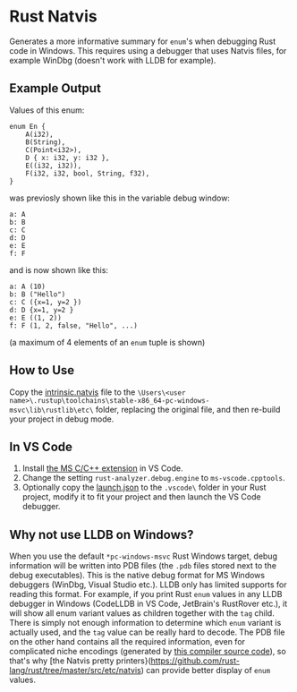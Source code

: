 # Rust Natvis

Generates a more informative summary for `enum`'s when debugging Rust code in Windows. This requires using a debugger that uses Natvis files, for example WinDbg 
(doesn't work with LLDB for example).

## Example Output

Values of this enum:

    enum En {
        A(i32),
        B(String),
        C(Point<i32>),
        D { x: i32, y: i32 },
        E((i32, i32)),
        F(i32, i32, bool, String, f32),
    }

was previosly shown like this in the variable debug window:

    a: A
    b: B
    c: C
    d: D
    e: E
    f: F

and is now shown like this:

    a: A (10)
    b: B ("Hello")
    c: C ({x=1, y=2 })
    d: D {x=1, y=2 }
    e: E ((1, 2))
    f: F (1, 2, false, "Hello", ...)

(a maximum of 4 elements of an `enum` tuple is shown)

## How to Use

Copy the [intrinsic.natvis](intrinsic.natvis) file to the `\Users\<user name>\.rustup\toolchains\stable-x86_64-pc-windows-msvc\lib\rustlib\etc\` folder, replacing the original file, 
and then re-build your project in debug mode.

## In VS Code

1. Install [the MS C/C++ extension](https://marketplace.visualstudio.com/items?itemName=ms-vscode.cpptools) in VS Code.
2. Change the setting `rust-analyzer.debug.engine` to `ms-vscode.cpptools`.
3. Optionally copy the [launch.json](.vscode/launch.json) to the `.vscode\` folder in your Rust project, modify it to fit your project and then launch the VS Code debugger.

## Why not use LLDB on Windows?

When you use the default `*pc-windows-msvc` Rust Windows target, debug information will be written into PDB files (the `.pdb` files stored next to the debug executables).
This is the native debug format for MS Windows debuggers (WinDbg, Visual Studio etc.). LLDB only has limited supports for reading this format. For example,
if you print Rust `enum` values in any LLDB debugger in Windows (CodeLLDB in VS Code, JetBrain's RustRover etc.), it will show all enum variant values as children together with the `tag` child. 
There is simply not enough information to determine which `enum` variant is actually used, and the `tag` value can be really hard to decode. The PDB file on the other hand contains 
all the required information, even for complicated niche encodings (generated by [this compiler source code](https://github.com/rust-lang/rust/blob/master/compiler/rustc_codegen_llvm/src/debuginfo/metadata/enums/cpp_like.rs)), so that's why [the Natvis pretty printers}(https://github.com/rust-lang/rust/tree/master/src/etc/natvis) can provide better display of `enum` values.
